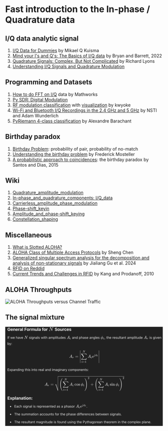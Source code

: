 # Fast introduction to the In-phase / Quadrature data 

## I/Q data analytic signal
1. [I/Q Data for Dummies](http://whiteboard.ping.se/SDR/IQ) by Mikael Q Kuisma
2. [Mind your I's and Q's: The Basics of I/Q data](https://towardsdatascience.com/mind-your-is-and-q-s-the-basics-of-i-q-data-d1f2b0dd81f4) by Bryan and Barrett, 2022
3. [Quadrature Signals: Complex, But Not Complicated](https://www.ieee.li/pdf/essay/quadrature_signals.pdf) by Richard Lyons
4. [Understanding I/Q Signals and Quadrature Modulation](https://www.allaboutcircuits.com/textbook/radio-frequency-analysis-design/radio-frequency-demodulation/understanding-i-q-signals-and-quadrature-modulation/)

## Programming and Datasets
1. [How to do FFT on I/Q](https://fr.mathworks.com/matlabcentral/answers/2034154-how-to-do-fft-on-i-q-data) data by Mathworks
2. [Py SDR: Digital Modulation](https://pysdr.org/content/digital_modulation.html)
3. [RF modulation classification](https://github.com/kwyoke/RF_modulation_classification/tree/master) with [visualization](https://github.com/kwyoke/RF_modulation_classification/blob/master/dataset_visualisations.ipynb) by kwyoke
4. [Wi-Fi and Bluetooth I/Q Recordings in the 2.4 GHz and 5 GHz](https://catalog.data.gov/dataset/wi-fi-and-bluetooth-i-q-recordings-in-the-2-4-ghz-and-5-ghz-bands-with-low-cost-software-d) by NSTI and Adam Wunderlich
5. [PyRiemann 4-class classification](https://pyriemann.readthedocs.io/en/latest/auto_examples/biosignal-erp/plot_classify_EEG_tangentspace.html#sphx-glr-auto-examples-biosignal-erp-plot-classify-eeg-tangentspace-py) by Alexandre Barachant

## Birthday paradox
1. [Birthday Problem](https://pi.math.cornell.edu/~mec/2008-2009/TianyiZheng/Birthday.hml): probability of pair, probability of no-match
2. [Understanding the birthday problem](https://www.jstor.org/stable/27956609) by Frederick Mosteller
3. [A probabilistic approach to coincidences](https://dialnet.unirioja.es/descarga/articulo/5997063.pdf): the birthday paradox  by Santos and Dias, 2015

## Wiki 
1. [Quadrature_amplitude_modulation](https://en.wikipedia.org/wiki/Quadrature_amplitude_modulation)
2. [In-phase_and_quadrature_components: I/Q_data](https://en.wikipedia.org/wiki/In-phase_and_quadrature_components#I/Q_data)
3. [Carrierless_amplitude_phase_modulation](https://en.wikipedia.org/wiki/Carrierless_amplitude_phase_modulation)
4. [Phase-shift_keyin](https://en.wikipedia.org/wiki/Phase-shift_keying)
5. [Amplitude_and_phase-shift_keying](https://en.wikipedia.org/wiki/Amplitude_and_phase-shift_keying)
6. [Constellation_shaping](https://en.wikipedia.org/wiki/Constellation_shaping)

## Miscellaneous 
1. [What is Slotted ALOHA?](https://www.geeksforgeeks.org/what-is-slotted-aloha/)
2. [ALOHA Class of Multiple Access Protocols](https://www.southampton.ac.uk/~sqc/EL336/CNL-7.pdf) by Sheng Chen
3. [Generalized singular spectrum analysis for the decomposition and analysis of non-stationary signals](https://doi.org/10.1016/j.jfranklin.2024.106696) by Jialiang Gu et al. 2024
4. [RFID on Reddid](https://www.reddit.com/r/RFID/)
5. [Current Trends and Challenges in RFID](https://www.intechopen.com/chapters/16527) by Kang and Prodanoff, 2010

## ALOHA Throughputs
![ALOHA Throughputs versus Channel Traffic](https://media.geeksforgeeks.org/wp-content/uploads/20240731115124/What-is-Slotted-ALOHA.png)

## The signal mixture
![General formula for N sources](NSources.png)
